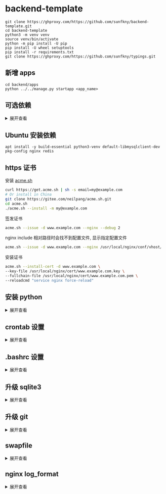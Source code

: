 # backend-template
```
git clone https://ghproxy.com/https://github.com/sunfkny/backend-template.git
cd backend-template
python3 -m venv venv
source venv/bin/activate
python -m pip install -U pip
pip install -U wheel setuptools
pip install -r requirements.txt
git clone https://ghproxy.com/https://github.com/sunfkny/typings.git
```
## 新增 apps
```
cd backend/apps
python ../../manage.py startapp <app_name>
```
## 可选依赖
<details>
<summary>展开查看</summary>

### 定时任务 django-crontab
[kraiz/django-crontab](https://github.com/kraiz/django-crontab)
### 异步任务 django-rq
[rq/django-rq](https://github.com/rq/django-rq)
### 打印sql django-print-sql
[rabbit-aaron/django-print-sql](https://github.com/rabbit-aaron/django-print-sql)
### 生成邀请码 hashids
[davidaurelio/hashids-python](https://github.com/davidaurelio/hashids-python)
### 随机头像 multiavatar
[multiavatar/multiavatar-python](https://github.com/multiavatar/multiavatar-python)
### 文件类型识别 python-magic
[ahupp/python-magic](https://github.com/ahupp/python-magic)

</details>

## Ubuntu 安装依赖
```
apt install -y build-essential python3-venv default-libmysqlclient-dev pkg-config nginx redis
```

## https 证书
安装 [acme.sh](https://github.com/acmesh-official/acme.sh/)
```bash
curl https://get.acme.sh | sh -s email=my@example.com
# Or install in China
git clone https://gitee.com/neilpang/acme.sh.git
cd acme.sh
./acme.sh --install -m my@example.com
```

签发证书
```bash
acme.sh --issue -d www.example.com --nginx --debug 2
```
nginx include 相对路径时会找不到配置文件, 显示指定配置文件
```bash
acme.sh --issue -d www.example.com --nginx /usr/local/nginx/conf/vhost/www.example.com.conf --debug 2
```

安装证书
```bash
acme.sh --install-cert -d www.example.com \
--key-file /usr/local/nginx/cert/www.example.com.key \
--fullchain-file /usr/local/nginx/cert/www.example.com.pem \
--reloadcmd "service nginx force-reload"
```

## 安装 python
<details>
<summary>展开查看</summary>

```
#!/bin/bash
set -e
PYTHON_VERSION="3.10.13"
PYTHON_MINOR_VERSION="$(echo $PYTHON_VERSION | cut -d'.' -f 2)"
PYTHON_BUILD_VERSION="$(echo $PYTHON_VERSION | cut -d'.' -f 3)"
DOWNLOAD_PREFIX=https://registry.npmmirror.com/-/binary/python/$PYTHON_VERSION
# DOWNLOAD_PREFIX=https://www.python.org/ftp/python/$PYTHON_VERSION

yum -y install epel-release
yum -y install wget gcc zlib-devel libffi-devel readline-devel mysql-devel sqlite-devel

if [[ "$(rpm -E %{rhel})" == "7" ]]; then
    yum -y install openssl11-devel
    export CFLAGS=$(pkg-config --cflags openssl11)
    export LDFLAGS=$(pkg-config --libs openssl11)
elif [[ "$(rpm -E %{rhel})" == "8" ]]; then
    yum -y install openssl-devel
else
    echo "Unsupported CentOS version"
    exit 1
fi

cd /root
wget $DOWNLOAD_PREFIX/Python-$PYTHON_VERSION.tgz -O Python-$PYTHON_VERSION.tgz
tar -xzf Python-$PYTHON_VERSION.tgz
cd /root/Python-$PYTHON_VERSION
./configure
make -j$(nproc) && make altinstall
alternatives --install /usr/bin/python3 python3 /usr/local/bin/python3.$PYTHON_MINOR_VERSION 0
alternatives --config python3
python3 -V
```

</details>

## crontab 设置
<details>
<summary>展开查看</summary>

```
# /etc/anacrontab: configuration file for anacron

# See anacron(8) and anacrontab(5) for details.

SHELL=/bin/sh
PATH=/sbin:/bin:/usr/sbin:/usr/bin
MAILTO=root
# the maximal random delay added to the base delay of the jobs
# RANDOM_DELAY=45
# 把最大随机廷迟改为0分钟,不再随机廷迟
RANDOM_DELAY=0
# the jobs will be started during the following hours only
# START_HOURS_RANGE=3-22
#执行时间范围为0-22
START_HOURS_RANGE=0-22

#period in days   delay in minutes   job-identifier   command
# 1     5       cron.daily              nice run-parts /etc/cron.daily
# 把强制延迟也改为0分钟,不再强制廷迟
1       0       cron.daily              nice run-parts /etc/cron.daily
7       25      cron.weekly             nice run-parts /etc/cron.weekly
@monthly 45     cron.monthly            nice run-parts /etc/cron.monthly
```

</details>

## .bashrc 设置
<details>
<summary>展开查看</summary>

```
# shell 退出时添加新记录
shopt -s histappend
# 方向键翻阅历史
if [[ $- == *i* ]]
then
    bind '"\e[A": history-search-backward'
    bind '"\e[B": history-search-forward'
fi
```

</details>

## 升级 sqlite3
<details>
<summary>展开查看</summary>

```
yum install -y wget tar gzip gcc make expect

# 下载源码
wget --no-check-certificate https://www.sqlite.org/src/tarball/sqlite.tar.gz

# 编译
tar xzf sqlite.tar.gz
cd sqlite

export CFLAGS="-DSQLITE_ENABLE_FTS3 \
    -DSQLITE_ENABLE_FTS3_PARENTHESIS \
    -DSQLITE_ENABLE_FTS4 \
    -DSQLITE_ENABLE_FTS5 \
    -DSQLITE_ENABLE_JSON1 \
    -DSQLITE_ENABLE_LOAD_EXTENSION \
    -DSQLITE_ENABLE_RTREE \
    -DSQLITE_ENABLE_STAT4 \
    -DSQLITE_ENABLE_UPDATE_DELETE_LIMIT \
    -DSQLITE_SOUNDEX \
    -DSQLITE_TEMP_STORE=3 \
    -DSQLITE_USE_URI \
    -O2 \
    -fPIC"
export PREFIX="/usr/local"
#LIBS="-lm" ./configure --disable-tcl --enable-shared --enable-tempstore=always --prefix="$PREFIX"
LIBS="-lm" ./configure --enable-shared --enable-tempstore=always --prefix="$PREFIX"

make && make install

# 替换系统低版本 sqlite3
mv /usr/bin/sqlite3  /usr/bin/sqlite3_old
ln -s /usr/local/bin/sqlite3   /usr/bin/sqlite3
echo "/usr/local/lib" > /etc/ld.so.conf.d/sqlite3.conf
ldconfig
sqlite3 -version
```

</details>

## 升级 git
<details>
<summary>展开查看</summary>

```
yum install -y centos-release-scl
yum install -y rh-git227
echo '. /opt/rh/rh-git227/enable' >> ~/.bashrc
source ~/.bashrc
git --version  # git version 2.27.0
```

</details>

## swapfile
<details>
<summary>展开查看</summary>

https://access.redhat.com/documentation/en-us/red_hat_enterprise_linux/7/html/storage_administration_guide/ch-swapspace

 **Table 15.1. Recommended System Swap Space** 

| Amount of RAM in the system | Recommended swap space     | Recommended swap space if allowing for hibernation |
| :-------------------------- | :------------------------- | :------------------------------------------------- |
| ⩽ 2 GB                      | 2 times the amount of RAM  | 3 times the amount of RAM                          |
| > 2 GB – 8 GB               | Equal to the amount of RAM | 2 times the amount of RAM                          |
| > 8 GB – 64 GB              | At least 4 GB              | 1.5 times the amount of RAM                        |
| > 64 GB                     | At least 4 GB              | Hibernation not recommended                        |

```
# Create an empty file:
dd if=/dev/zero of=/swapfile bs=1M count=4096
# Set up the swap file with the command:
mkswap  /swapfile
# Change the security of the swap file so it is not world readable.
chmod 0600 /swapfile
# To enable the swap file at boot time, edit /etc/fstab as root to include the following entry
# /swapfile          swap            swap    defaults        0 0
cat /etc/fstab | grep swapfile
# Regenerate mount units so that your system registers the new /etc/fstab configuration
systemctl daemon-reload
# To activate the swap file immediately
swapon  /swapfile
# To test if the new swap file was successfully created and activated, inspect active swap space
cat /proc/swaps
free -h
```
</details>

## nginx log_format
<details>
<summary>展开查看</summary>

```
log_format myjson
  escape=json
  '{"@timestamp":"$time_iso8601",'
  '"remote_addr":"$remote_addr",'
  '"scheme":"$scheme",'
  '"request_method": "$request_method",'
  '"request_uri": "$request_uri",'
  '"server_protocol": "$server_protocol",'
  '"request_time":$request_time,'
  '"status":"$status",'
  '"body_bytes_sent":$body_bytes_sent,'
  '"http_referer":"$http_referer",'
  '"http_user_agent":"$http_user_agent",'
  '"http_authorization":"$http_authorization"'
  '}';


log_format mycombined
  '$time_iso8601 - $remote_addr $server_protocol $status'
  '$request_method $request_uri sent $body_bytes_sent in $request_time'
  '"$http_referer" "$http_user_agent" "$http_authorization"';

```

</details>
